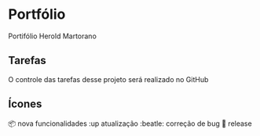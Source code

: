 # Portfólio
 Portifólio Herold Martorano

## Tarefas

O controle das tarefas desse projeto será realizado no GitHub

## Ícones

:package: nova funcionalidades
:up atualização
:beatle: correção de bug
:checkered_flag: release